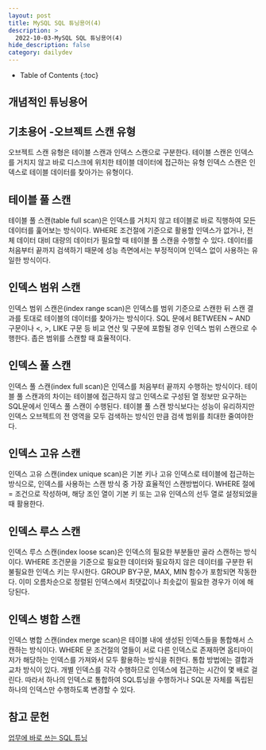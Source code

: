 ```yaml
---
layout: post
title: MySQL SQL 튜닝용어(4)
description: >
  2022-10-03-MySQL SQL 튜닝용어(4)
hide_description: false
category: dailydev
---
```


- Table of Contents
{:toc}

## 개념적인 튜닝용어 


## 기초용어 -오브젝트 스캔 유형
오브젝트 스캔 유형은 테이블 스캔과 인덱스 스캔으로 구분한다.
테이블 스캔은 인덱스를 거치지 않고 바로 디스크에 위치한 테이블 데이터에 접근하는 유형 인덱스 스캔은 인덱스로 테이블 데이터를 찾아가는 유형이다.

## 테이블 풀 스캔
테이블 풀 스캔(table full scan)은 인덱스를 거치지 않고 테이블로 바로 직행하여 모든 데이터를 훑어보는 방식이다. WHERE 조건절에 기준으로 활용할 인덱스가 없거나, 전체 데이터 대비 대량의 데이터가 필요할 때 테이블 풀 스캔을 수행할 수 있다. 데이터를 처음부터 끝까지 검색하기 때문에 성능 측면에서는 부정적이며 인덱스 없이 사용하는 유일한 방식이다.

## 인덱스 범위 스캔
인덱스 범위 스캔은(index range scan)은 인덱스를 범위 기준으로 스캔한 뒤 스캔 결과를 토대로 테이블의 데이터를 찾아가는 방식이다.
SQL 문에서 BETWEEN ~ AND 구문이나 <, >, LIKE 구문 등 비교 연산 및 구문에 포함될 경우 인덱스 범위 스캔으로 수행한다.
좁은 범위를 스캔할 때 효율적이다.

## 인덱스 풀 스캔
인덱스 풀 스캔(index full scan)은 인덱스를 처음부터 끝까지 수행하는 방식이다. 테이블 풀 스캔과의 차이는 테이블에 접근하지 않고 인덱스로 구성된 열 정보만 요구하는 SQL문에서 인덱스 풀 스캔이 수행된다. 테이블 풀 스캔 방식보다는 성능이 유리하지만 인덱스 오브젝트의 전 영역을 모두 검색하는 방식인 만큼 검색 범위를 최대한 줄여야한다.

## 인덱스 고유 스캔
인덱스 고유 스캔(index unique scan)은 기본 키나 고유 인덱스로 테이블에 접근하는 방식으로, 인덱스를 사용하는 스캔 방식 중 가장 효율적인 스캔방법이다. WHERE 절에 = 조건으로 작성하며, 해당 조인 열이 기본 키 또는 고유 인덱스의 선두 열로 설정되었을 때 활용한다.

## 인덱스 루스 스캔
인덱스 루스 스캔(index loose scan)은 인덱스의 필요한 부분들만 골라 스캔하는 방식이다. WHERE 조건문을 기준으로 필요한 데이터와 필요하지 않은 데이터를 구분한 뒤 불필요한 인덱스 키는 무시한다.
GROUP BY구문, MAX, MIN 함수가 포함되면 작동한다.
이미 오름차순으로 정렬된 인덱스에서 최댓값이나 최솟값이 필요한 경우가 이에 해당된다.

## 인덱스 병합 스캔
인덱스 병합 스캔(index merge scan)은 테이블 내에 생성된 인덱스들을 통합해서 스캔하는 방식이다. WHERE 문 조건절의 열들이 서로 다른 인덱스로 존재하면 옵티마이저가 해당하는 인덱스를 가져와서 모두 활용하는 방식을 취한다. 통합 방법에는 결합과 교차 방식이 있다. 개별 인덱스를 각각 수행하므로 인덱스에 접근하는 시간이 몇 배로 걸린다. 따라서 하나의 인덱스로 통합하여 SQL튜닝을 수행하거나 SQL문 자체를 독립된 하나의 인덱스만 수행하도록 변경할 수 있다.

## 참고 문헌

[업무에 바로 쓰는 SQL 튜닝](http://www.yes24.com/Product/Goods/102382080)